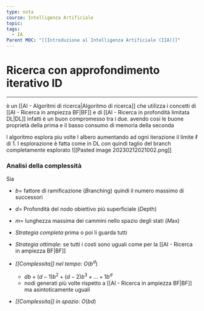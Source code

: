 ```yaml
---
type: nota
course: Intelligenza Artificiale
topic: 
tags:
  - IA
Parent MOC: "[[Introduzione al Intelligenza Artificiale (IIA)]]"
---
```


# Ricerca con approfondimento iterativo ID
---
è un [[AI - Algoritmi di ricerca|Algoritmo di ricerca]] che utilizza i concetti di [[AI - Ricerca in ampiezza BF|BF]] e di [[AI - Ricerca in profondità limitata DL|DL]] infatti è un buon compromesso tra i due. avendo cosi le buone proprietà della prima e il basso consumo di memoria della seconda

l algoritmo esplora piu volte l albero aumentando ad ogni iterazione il limite $\ell$ di 1. l esplorazione è fatta come in DL con quindi taglio del branch completamente esplorato 
![[Pasted image 20230212021002.png]]
### Analisi della complessità

Sia 
- $b=$ fattore di ramificazione (*B*ranching) quindi il numero massimo di successori
- $d=$ Profondità del nodo obiettivo più superficiale (*D*epth)
- $m=$ lunghezza massima dei cammini nello spazio degli stati (*M*ax)

- _Strategia completa_   prima o poi li guarda tutti
- _Strategia ottimale_:  se tutti i costi sono uguali come per la [[AI - Ricerca in ampiezza BF|BF]]
- _[[Complessita]] nel tempo_: $O(b^d)$
	- $db+(d-1)b^2+(d-2)b^3+\dots+1b^d$
	-  nodi generati più volte rispetto a [[AI - Ricerca in ampiezza BF|BF]] ma asintoticamente uguali   
- _[[Complessita]] in spazio_: $O(bd)$   